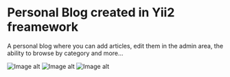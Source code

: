 Personal Blog created in Yii2 freamework
============================

A personal blog where you can add articles, 
edit them in the admin area, 
the ability to browse by category and more...

![Image alt](https://github.com/{mishaTeplyakov}/{myBlog}/raw/{master}/{image}/1.jpg)
![Image alt](https://github.com/{mishaTeplyakov}/{myBlog}/raw/{master}/{image}/2.jpg)
![Image alt](https://github.com/{mishaTeplyakov}/{myBlog}/raw/{master}/{image}/3.jpg)
